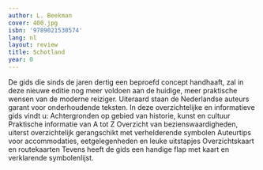 ```yaml
---
author: L. Beekman
cover: 400.jpg
isbn: '9789021530574'
lang: nl
layout: review
title: Schotland
year: 0
---
```

De gids die sinds de jaren dertig een beproefd concept handhaaft, zal in deze nieuwe editie nog meer voldoen aan de huidige, meer praktische wensen van de moderne reiziger. Uiteraard staan de Nederlandse auteurs garant voor
onderhoudende teksten. In deze overzichtelijke en informatieve gids vindt u:
Achtergronden op gebied van historie, kunst en cultuur
Praktische informatie van A tot Z
Overzicht van bezienswaardigheden, uiterst overzichtelijk gerangschikt met verhelderende symbolen
Auteurtips voor accommodaties, eetgelegenheden en leuke uitstapjes
Overzichtskaart en routekaarten
Tevens heeft de gids een handige flap met kaart en verklarende symbolenlijst.
